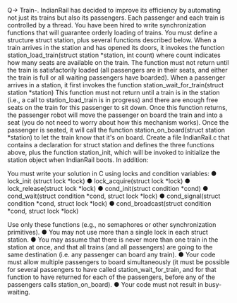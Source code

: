 Q-> Train-. IndianRail has decided to improve its efficiency by automating not just its trains but also its passengers. Each passenger and each train is controlled by a thread. You have been hired to write synchronization functions that will guarantee orderly loading of trains. You must define a structure struct station, plus several functions described below.  When a train arrives in the station and has opened its doors, it invokes the function station_load_train(struct station *station, int count)  where count indicates how many seats are available on the train. The function must not return until the train is satisfactorily loaded (all passengers are in their seats, and either the train is full or all waiting passengers have boarded).  When a passenger arrives in a station, it first invokes the function station_wait_for_train(struct station *station)  This function must not return until a train is in the station (i.e., a call to station_load_train is in progress) and there are enough free seats on the train for this passenger to sit down. Once this function returns, the passenger robot will move the passenger on board the train and into a seat (you do not need to worry about how this mechanism works). Once the passenger is seated, it will call the function  station_on_board(struct station *station) to let the train know that it's on board. Create a file IndianRail.c that contains a declaration for struct station and defines the three functions above, plus the function station_init, which will be invoked to initialize the station object when IndianRail boots. In addition: 
 
You must write your solution in C using locks and condition variables: 
● lock_init (struct lock *lock)
● lock_acquire(struct lock *lock)
● lock_release(struct lock *lock) 
● cond_init(struct condition *cond) 
● cond_wait(struct condition *cond, struct lock *lock) 
● cond_signal(struct condition *cond, struct lock *lock) 
● cond_broadcast(struct condition *cond, struct lock *lock) 
 
Use only these functions (e.g., no semaphores or other synchronization primitives).
● You may not use more than a single lock in each struct station.
● You may assume that there is never more than one train in the station at once, and that all trains (and all passengers) are going to the same destination (i.e. any passenger can board any train).
● Your code must allow multiple passengers to board simultaneously (it must be possible for several passengers to have called station_wait_for_train, and for that function to have returned for each of the passengers, before any of the passengers calls station_on_board). 
● Your code must not result in busy-waiting.
